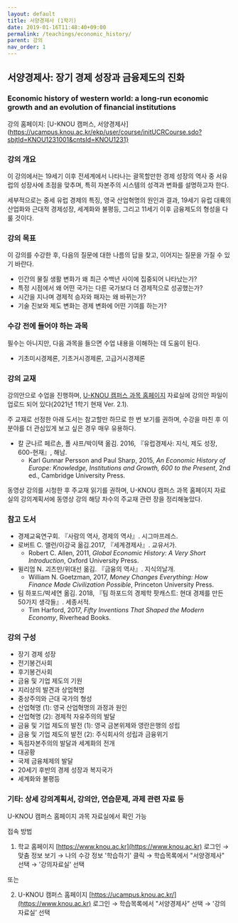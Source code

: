 ```yaml
---
layout: default
title: 서양경제사 (1학기)
date: 2019-01-16T11:48:40+09:00
permalink: /teachings/economic_history/
parent: 강의
nav_order: 1
---
```


## 서양경제사: 장기 경제 성장과 금융제도의 진화 
### Economic history of western world: a long-run economic growth and an evolution of financial institutions

강의 홈페이지: [U-KNOU 캠퍼스, 서양경제사](https://ucampus.knou.ac.kr/ekp/user/course/initUCRCourse.sdo?sbjtId=KNOU1231001&cntsId=KNOU1231}


### 강의 개요

이 강의에서는 19세기 이후 전세계에서 나타나는 괄목할만한 경제 성장의 역사 중 서유럽의 성장사에 초점을 맞추며, 특히 자본주의 시스템의 성격과 변화를 설명하고자 한다.

세부적으로는 중세 유럽 경제의 특징, 영국 산업혁명의 원인과 결과, 19세기 유럽 대륙의 산업화와 근대적 경제성장, 세계화와 불평등, 그리고 11세기 이후 금융제도의 형성을 다룰 것이다. 

### 강의 목표

이 강의를 수강한 후, 다음의 질문에 대한 나름의 답을 찾고, 이어지는 질문을 가질 수 있기 바란다.

- 인간의 물질 생활 변화가 왜 최근 수백년 사이에 집중되어 나타났는가?
- 특정 시점에서 왜 어떤 국가는 다른 국가보다 더 경제적으로 성공했는가?
- 시간을 지나며 경제적 승자와 패자는 왜 바뀌는가?
- 기술 진보와 제도 변화는 경제 변화에 어떤 기여를 하는가?

### 수강 전에 들어야 하는 과목

필수는 아니지만, 다음 과목을 들으면 수업 내용을 이해하는 데 도움이 된다.

- 기초미시경제론, 기초거시경제론, 고급거시경제론

### 강의 교재

강의안으로 수업을 진행하며, [U-KNOU 캠퍼스 과목 홈페이지](https://ucampus.knou.ac.kr/ekp/user/course/initUCRCourse.sdo?sbjtId=KNOU1231001&cntsId=KNOU1231) 자료실에 강의안 파일이 업로드 되어 있다(2021년 1학기 현재 Ver. 2.1).

주 교재로 선정한 아래 도서는 참고할만 하므로 한 번 보기를 권하며, 수강을 마친 후 이 분야를 더 관심있게 보고 싶은 경우 매우 유용하다. 

- 칼 군나르 페르손, 폴 샤프/박이택 옮김. 2016, 『유럽경제사: 지식, 제도 성장, 600-현재』, 해남. 
  * Karl Gunnar Persson and Paul Sharp, 2015, <em>An Economic History of Europe: Knowledge, Institutions and Growth, 600 to the Present</em>, 2nd ed., Cambridge University Press.

동영상 강의를 시청한 후 주교재 읽기를 권하며, U-KNOU 캠퍼스 과목 홈페이지 자료실의 강의계획서에 동영상 강의 해당 차수의 주교재 관련 장을 정리해놓았다.

### 참고 도서

- 경제교육연구회. 『사람의 역사, 경제의 역사』. 시그마프레스.
- 로버트 C. 앨런/이강국 옮김.2017, 『세계경제사』. 교유서가.
  * Robert C. Allen, 2011, <em>Global Economic History: A Very Short Introduction</em>, Oxford University Press.
- 윌리엄 N. 괴츠만/위대선 옮김. 『금융의 역사』. 지식의날개. 
  * William N. Goetzman, 2017, <em>Money Changes Everything: How Finance Made Civilization Possible</em>, Princeton University Press.
- 팀 하포드/박세연 옮김. 2018, 『팀 하포드의 경제학 팟캐스트: 현대 경제를 만든 50가지 생각들』. 세종서적. 
  * Tim Harford, 2017, <em>Fifty Inventions That Shaped the Modern Economy</em>, Riverhead Books.

### 강의 구성

- 장기 경제 성장
- 전기봉건사회
- 후기봉건사회
- 금융 및 기업 제도의 기원
- 지리상의 발견과 상업혁명
- 중상주의와 근대 국가의 형성
- 산업혁명 (1): 영국 산업혁명의 과정과 원인
- 산업혁명 (2): 경제적 자유주의의 발달
- 금융 및 기업 제도의 발전 (1): 영국 금본위제와 영란은행의 성립
- 금융 및 기업 제도의 발전 (2): 주식회사의 성립과 금융위기
- 독점자본주의의 발달과 세계화의 전개
- 대공황
- 국제 금융체제의 발달
- 20세기 후반의 경제 성장과 복지국가
- 세계화와 불평등 

### 기타: 상세 강의계획서, 강의안, 연습문제, 과제 관련 자료 등
U-KNOU 캠퍼스 홈페이지 과목 자료실에서 확인 가능

접속 방법

1. 학교 홈페이지 [https://www.knou.ac.kr](https://www.knou.ac.kr) 로그인 
→ 맞춤 정보 보기 
→ 나의 수강 정보 '학습하기' 클릭 
→ 학습목록에서 "서양경제사" 선택 
→ '강의자료실' 선택 

또는

2. U-KNOU 캠퍼스 홈페이지 [https://ucampus.knou.ac.kr/](https://www.knou.ac.kr) 로그인 
→ 학습목록에서 "서양경제사” 선택
→  '강의자료실’ 선택
